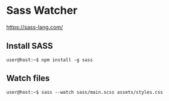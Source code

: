 # Sass Watcher

https://sass-lang.com/

## Install SASS

```console
user@host:~$ npm install -g sass
```

## Watch files

```console
user@host:~$ sass --watch sass/main.scss assets/styles.css
```
